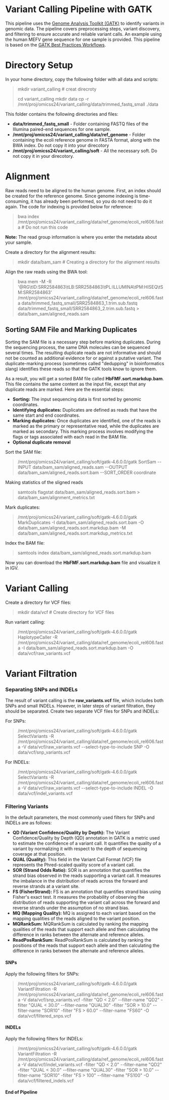 # Variant Calling Pipeline with GATK

This pipeline uses the [Genome Analysis Toolkit (GATK)](https://gatk.broadinstitute.org/) to identify variants in genomic data. The pipeline covers preprocessing steps, variant discovery, and filtering to ensure accurate and reliable variant calls. An example using the human MEFV gene sequence for one sample is provided. This pipeline is based on the [GATK Best Practices Workflows](https://gatk.broadinstitute.org/hc/en-us/sections/360007226651-Best-Practices-Workflows).

# Directory Setup
In your home directory, copy the following folder with all data and scripts:

> mkdir variant_calling # creat direcroty
>
> cd variant_calling
> mkdir data
> cp -r /mnt/proj/omicss24/variant_calling/data/trimmed_fastq_small ./data



This folder contains the following directories and files:
- **data/trimmed_fastq_small** - Folder containing FASTQ files of the Illumina paired-end sequences for one sample.
- **/mnt/proj/omicss24/variant_calling/data/ref_genome** - Folder containing the ecoli reference genome in FASTA format, along with the BWA index. Do not copy it into your direcotory
- **/mnt/proj/omicss24/variant_calling/soft** - All the necessary soft. Do not copy it in your direcotory. 

# Alignment
Raw reads need to be aligned to the human genome. First, an index should be created for the reference genome. Since genome indexing is time-consuming, it has already been performed, so you do not need to do it again. The code for indexing is provided below for reference:

> bwa index /mnt/proj/omicss24/variant_calling/data/ref_genome/ecoli_rel606.fasta # Do not run this code

**Note:** The read group information is where you enter the metadata about your sample.

Create a directory for the alignment results:

> mkdir data/bam_sam  # Creating a directory for the alignment results

Align the raw reads using the BWA tool:

> bwa mem -M 
-R '@RG\tID:SRR2584863\tLB:SRR2584863\tPL:ILLUMINA\tPM:HISEQ\tSM:SRR2584863' /mnt/proj/omicss24/variant_calling/data/ref_genome/ecoli_rel606.fasta 
data/trimmed_fastq_small/SRR2584863_1.trim.sub.fastq 
data/trimmed_fastq_small/SRR2584863_2.trim.sub.fastq > data/bam_sam/aligned_reads.sam

## Sorting SAM File and Marking Duplicates

Sorting the SAM file is a necessary step before marking duplicates. During the sequencing process, the same DNA molecules can be sequenced several times. The resulting duplicate reads are not informative and should not be counted as additional evidence for or against a putative variant. The duplicate-marking process (sometimes called "dedupping" in bioinformatics slang) identifies these reads so that the GATK tools know to ignore them.

As a result, you will get a sorted BAM file called **HbFMF.sort.markdup.bam**. This file contains the same content as the input file, except that any duplicate reads are marked. Here are the essential steps:
- **Sorting:** The input sequencing data is first sorted by genomic coordinates.
- **Identifying duplicates:** Duplicates are defined as reads that have the same start and end coordinates.
- **Marking duplicates:** Once duplicates are identified, one of the reads is marked as the primary or representative read, while the duplicates are marked as secondary. This marking process involves modifying the flags or tags associated with each read in the BAM file.
- **Optional duplicate removal**

Sort the SAM file:

> /mnt/proj/omicss24/variant_calling/soft/gatk-4.6.0.0/gatk SortSam  --INPUT data/bam_sam/aligned_reads.sam --OUTPUT data/bam_sam/aligned_reads.sort.bam --SORT_ORDER coordinate

Making statistics of the sligned reads

> samtools flagstat data/bam_sam/aligned_reads.sort.bam > data/bam_sam/alignment_metrics.txt


Mark duplicates:

> /mnt/proj/omicss24/variant_calling/soft/gatk-4.6.0.0/gatk MarkDuplicates -I data/bam_sam/aligned_reads.sort.bam   -O data/bam_sam/aligned_reads.sort.markdup.bam -M data/bam_sam/aligned_reads.sort.markdup_metrics.txt

Index the BAM file:

> samtools index data/bam_sam/aligned_reads.sort.markdup.bam 

Now you can download the **HbFMF.sort.markdup.bam** file and visualize it in IGV.

# Variant Calling

Create a directory for VCF files:

> mkdir data/vcf # Create directory for VCF files

Run variant calling:

> /mnt/proj/omicss24/variant_calling/soft/gatk-4.6.0.0/gatk HaplotypeCaller -R /mnt/proj/omicss24/variant_calling/data/ref_genome/ecoli_rel606.fasta -I data/bam_sam/aligned_reads.sort.markdup.bam -O data/vcf/raw_variants.vcf

# Variant Filtration

### Separating SNPs and INDELs
The result of variant calling is the **raw_variants.vcf** file, which includes both SNPs and small INDELs. However, in later steps of variant filtration, they should be separated. Create two separate VCF files for SNPs and INDELs:

For SNPs:

> /mnt/proj/omicss24/variant_calling/soft/gatk-4.6.0.0/gatk SelectVariants -R /mnt/proj/omicss24/variant_calling/data/ref_genome/ecoli_rel606.fasta -V data/vcf/raw_variants.vcf --select-type-to-include SNP -O data/vcf/snp_variants.vcf

For INDELs:

> /mnt/proj/omicss24/variant_calling/soft/gatk-4.6.0.0/gatk SelectVariants -R /mnt/proj/omicss24/variant_calling/data/ref_genome/ecoli_rel606.fasta -V data/vcf/raw_variants.vcf --select-type-to-include INDEL -O data/vcf/indel_variants.vcf


### Filtering Variants

In the default parameters, the most commonly used filters for SNPs and INDELs are as follows:

- **QD (Variant Confidence/Quality by Depth):** The Variant Confidence/Quality by Depth (QD) annotation in GATK is a metric used to estimate the confidence of a variant call. It quantifies the quality of a variant by normalizing it with respect to the depth of sequencing coverage at that position.
- **QUAL (Quality):** This field in the Variant Call Format (VCF) file represents the Phred-scaled quality score of a variant call.
- **SOR (Strand Odds Ratio):** SOR is an annotation that quantifies the strand bias observed in the reads supporting a variant call. It measures the imbalance in the distribution of reads across the forward and reverse strands at a variant site.
- **FS (FisherStrand):** FS is an annotation that quantifies strand bias using Fisher's exact test. It measures the probability of observing the distribution of reads supporting the variant call across the forward and reverse strands under the assumption of no strand bias.
- **MQ (Mapping Quality):** MQ is assigned to each variant based on the mapping qualities of the reads aligned to the variant position.
- **MQRankSum:** MQRankSum is calculated by ranking the mapping qualities of the reads that support each allele and then calculating the difference in ranks between the alternate and reference alleles.
- **ReadPosRankSum:** ReadPosRankSum is calculated by ranking the positions of the reads that support each allele and then calculating the difference in ranks between the alternate and reference alleles.

#### SNPs

Apply the following filters for SNPs:

> /mnt/proj/omicss24/variant_calling/soft/gatk-4.6.0.0/gatk VariantFiltration -R /mnt/proj/omicss24/variant_calling/data/ref_genome/ecoli_rel606.fasta  -V data/vcf/snp_variants.vcf -filter "QD < 2.0" --filter-name "QD2" -filter "QUAL < 30.0" --filter-name "QUAL30" -filter "SOR > 10.0" --filter-name "SOR10" -filter "FS > 60.0" --filter-name "FS60" -O data/vcf/filtered_snps.vcf


#### INDELs

Apply the following filters for INDELs:

> /mnt/proj/omicss24/variant_calling/soft/gatk-4.6.0.0/gatk VariantFiltration -R /mnt/proj/omicss24/variant_calling/data/ref_genome/ecoli_rel606.fasta  -V data/vcf/indel_variants.vcf  -filter "QD < 2.0" --filter-name "QD2" -filter "QUAL < 30.0" --filter-name "QUAL30" -filter "SOR > 10.0" --filter-name "SOR10" -filter "FS > 100" --filter-name "FS100" -O data/vcf/filtered_indels.vcf

#### End of Pipeline ####
